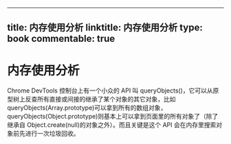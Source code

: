 
---
title: 内存使用分析
linktitle: 内存使用分析
type: book
commentable: true
---

# 内存使用分析

Chrome DevTools 控制台上有一个小众的 API 叫 queryObjects()，它可以从原型树上反查所有直接或间接的继承了某个对象的其它对象，比如 queryObjects(Array.prototype)可以拿到所有的数组对象，queryObjects(Object.prototype)则基本上可以拿到页面里的所有对象了（除了继承自 Object.create(null)的对象之外）。而且关键是这个 API 会在内存里搜索对象前先进行一次垃圾回收。

    